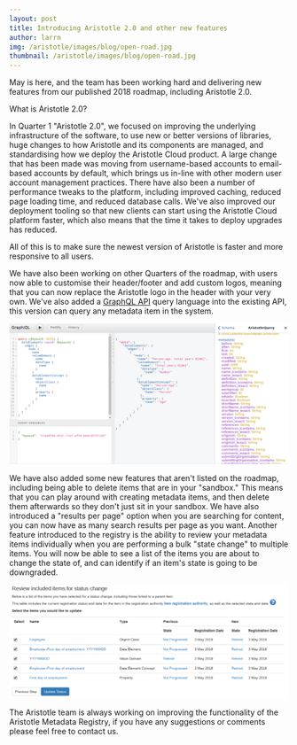 ```yaml
---
layout: post
title: Introducing Aristotle 2.0 and other new features 
author: larrn
img: /aristotle/images/blog/open-road.jpg
thumbnail: /aristotle/images/blog/open-road.jpg
---
```


May is here, and the team has been working hard and delivering new features from our published 2018 roadmap, including 
Aristotle 2.0. 

What is Aristotle 2.0?

In Quarter 1 "Aristotle 2.0", we focused on improving the underlying infrastructure of the software, to use new or better 
versions of libraries, huge changes to how Aristotle and its components are managed, and standardising how we deploy the 
Aristotle Cloud product. A large change that has been made was moving from username-based accounts to email-based accounts 
by default, which brings us in-line with other modern user account management practices. There have also been a number of 
performance tweaks to the platform, including improved caching, reduced page loading time, and reduced database calls. 
We've also improved our deployment tooling so that new clients can start using the Aristotle Cloud platform faster, which 
also means that the time it takes to deploy upgrades has reduced. 

All of this is to make sure the newest version of Aristotle is faster and more responsive to all users. 

We have also been working on other Quarters of the roadmap, with users now able to customise their header/footer and add 
custom logos, meaning that you can now replace the Aristotle logo in the header with your very own. We've also added a 
[GraphQL API](https://graphql.org/) query language into the existing API, this version can query any metadata item in the system.

![](/aristotle/images/blog/graphql.png)

We have also added some new features that aren't listed on the roadmap, including being able to delete items that are in 
your "sandbox." This means that you can play around with creating metadata items, and then delete them afterwards so they 
don't just sit in your sandbox. We have also introduced a "results per page" option when you are searching for content, you 
can now have as many search results per page as you want. Another feature introduced to the registry is the ability to review 
your metadata items individually when you are performing a bulk "state change" to multiple items. You will now be able to see 
a list of the items you are about to change the state of, and can identify if an item's state is going to be downgraded. 

![](/aristotle/images/blog/2_0_new_status_changes.png)

The Aristotle team is always working on improving the functionality of the Aristotle Metadata Registry, if you have any 
suggestions or comments please feel free to contact us. 
